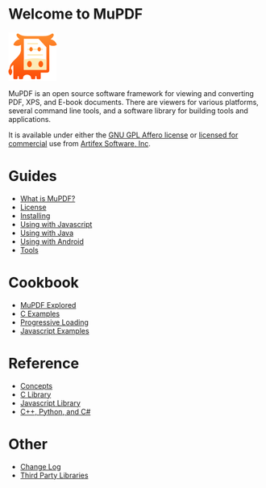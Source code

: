 # Welcome to MuPDF

<a id="welcome"></a>
[![[MuPDF Logo]](images/mupdf-icon.svg)]()

MuPDF is an open source software framework for viewing and converting PDF, XPS,
and E-book documents. There are viewers for various platforms, several command
line tools, and a software library for building tools and applications.

It is available under either the [GNU GPL Affero license](https://www.gnu.org/licenses/agpl-3.0.html)
or  [licensed for commercial](https://artifex.com/licensing/commercial?utm_source=rtd-mupdf&utm_medium=rtd&utm_content=inline-link)
use from [Artifex Software, Inc](https://artifex.com/?utm_source=rtd-mupdf&utm_medium=rtd&utm_content=inline-link).

# Guides

* [What is MuPDF?](guide/what-is-mupdf.md)
* [License](license.md)
* [Installing](guide/install.md)
* [Using with Javascript](guide/using-with-javascript.md)
* [Using with Java](guide/using-with-java.md)
* [Using with Android](guide/using-with-android.md)
* [Tools](tools/index.md)

# Cookbook

* [MuPDF Explored](cookbook/mupdf-explored.md)
* [C Examples](cookbook/c/index.md)
* [Progressive Loading](cookbook/progressive-loading.md)
* [Javascript Examples](cookbook/javascript/index.md)

# Reference

* [Concepts](reference/common/index.md)
* [C Library](reference/c/index.md)
* [Javascript Library](reference/javascript/index.md)
* [C++, Python, and C#](reference/swig.md)

# Other

* [Change Log](other/changes.md)
* [Third Party Libraries](other/third-party.md)

